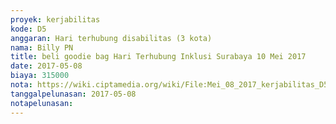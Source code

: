```yaml
---
proyek: kerjabilitas
kode: D5
anggaran: Hari terhubung disabilitas (3 kota)
nama: Billy PN
title: beli goodie bag Hari Terhubung Inklusi Surabaya 10 Mei 2017
date: 2017-05-08
biaya: 315000
nota: https://wiki.ciptamedia.org/wiki/File:Mei_08_2017_kerjabilitas_D5_goodieBag_peserta_billy933.jpg
tanggalpelunasan: 2017-05-08
notapelunasan:
---
```

